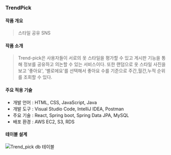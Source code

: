 ### **TrendPick**

<u></u>

#### **작품 개요**

> 스타일 공유 SNS 



#### **작품 소개**

> Trend-pick은 사용자들이 서로의 옷 스타일을 평가할 수 있고 게시판 기능을 통해 정보를 공유하고 의논할 수 있는  서비스이다. 또한 랜덤으로 옷 스타일 사진을 보고 '좋아요', '별로에요'를 선택해서 좋아요 수를 기준으로 주간,월간,누적 순위를 조회할 수 있다.   



#### **주요 적용 기술**

- 개발 언어 : HTML, CSS, JavaScript,  Java
- 개발 도구 : Visual Studio Code, IntelliJ IDEA, Postman
- 주요 기술 : React, Spring boot, Spring Data JPA, MySQL
- 배포 환경 : AWS EC2, S3, RDS 


#### **테이블 설계**

![Trend_pick db 테이블](https://github.com/Trend-Pick/.github/assets/102280807/f82a832e-22b0-4d8e-90cc-53541a289962)
